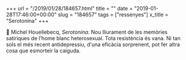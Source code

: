 +++
url = "/2019/01/28/184657.html"
title = ""
date = "2019-01-28T17:46:00+00:00"
slug = "184657"
tags = ["ressenyes"]
x_title = "Serotonina"
+++

📖 Michel Houellebecq, *Serotonina*. Nou lliurament de les memòries satíriques de l'home blanc heterosexual. Tota resistència és vana. Ni tan sols el més recent antidepressiu, d'una eficàcia sorprenent, pot fer altra cosa que esmorteir la caiguda.

